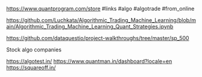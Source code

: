 https://www.quantprogram.com/store
#links #algo #algotrade #from_online


https://github.com/Luchkata/Algorithmic_Trading_Machine_Learning/blob/main/Algorithmic_Trading_Machine_Learning_Quant_Strategies.ipynb

https://github.com/dataquestio/project-walkthroughs/tree/master/sp_500

Stock algo companies 

https://algotest.in/
https://www.quantman.in/dashboard?locale=en
https://squareoff.in/
